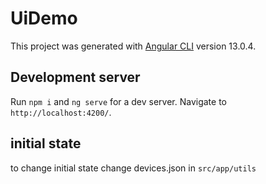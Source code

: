 # UiDemo

This project was generated with [Angular CLI](https://github.com/angular/angular-cli) version 13.0.4.

## Development server

Run `npm i` and `ng serve` for a dev server. Navigate to `http://localhost:4200/`.

## initial state

to change initial state change devices.json in `src/app/utils`
